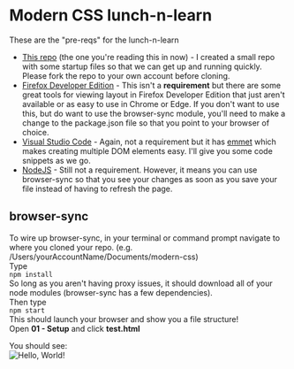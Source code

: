 # Modern CSS lunch-n-learn

These are the "pre-reqs" for the lunch-n-learn
* [This repo](https://github.com/chrisstahl/modern-css) (the one you're reading this in now) - I created a small repo with some startup files so that we can get up and running quickly. Please fork the repo to your own account before cloning.
* [Firefox Developer Edition](https://www.mozilla.org/en-US/firefox/developer/) - This isn't a **requirement** but there are some great tools for viewing layout in Firefox Developer Edition that just aren't available or as easy to use in Chrome or Edge. If you don't want to use this, but do want to use the browser-sync module, you'll need to make a change to the package.json file so that you point to your browser of choice.
* [Visual Studio Code](https://code.visualstudio.com/) - Again, not a requirement but it has [emmet](https://emmet.io/) which makes creating multiple DOM elements easy. I'll give you some code snippets as we go.
* [NodeJS](https://nodejs.org/en/) - Still not a requirement. However, it means you can use browser-sync so that you see your changes as soon as you save your file instead of having to refresh the page.

## browser-sync
To wire up browser-sync, in your terminal or command prompt navigate to where you cloned your repo. (e.g. /Users/yourAccountName/Documents/modern-css) \
Type\
`npm install`\
So long as you aren't having proxy issues, it should download all of your node modules (browser-sync has a few dependencies).\
Then type\
`npm start`\
This should launch your browser and show you a file structure! \
Open **01 - Setup** and click **test.html**

You should see:\
![Hello, World!](https://s3-us-west-2.amazonaws.com/s.cdpn.io/269209/hello_world.png)
